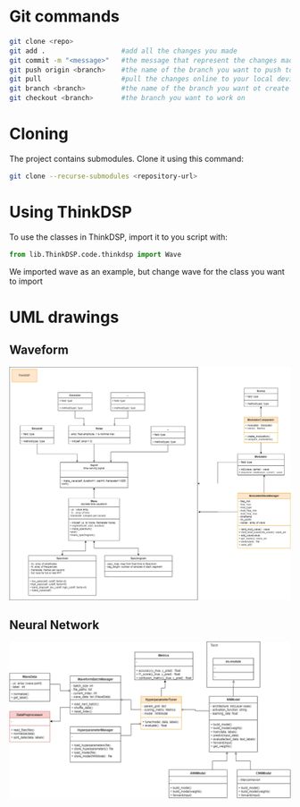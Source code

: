 # Git commands
```bash
git clone <repo>
git add .                   #add all the changes you made
git commit -m "<message>"   #the message that represent the changes made
git push origin <branch>    #the name of the branch you want to push to
git pull                    #pull the changes online to your local device on your current branch
git branch <branch>         #the name of the branch you want ot create
git checkout <branch>       #the branch you want to work on
```

# Cloning 
The project contains submodules. Clone it using this command:
```bash
git clone --recurse-submodules <repository-url>
```

# Using ThinkDSP
To use the classes in ThinkDSP, import it to you script with:
```python
from lib.ThinkDSP.code.thinkdsp import Wave
```
We imported wave as an example, but change wave for the class you want to import

# UML drawings
## Waveform
![UML Diagram Waveform](./docs/UML-waveform.png)

## Neural Network
![UML Diagram NN](./docs/UML-NN.png)
